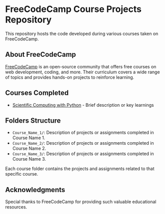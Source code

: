 # FreeCodeCamp Course Projects Repository

This repository hosts the code developed during various courses taken on FreeCodeCamp.

## About FreeCodeCamp

[FreeCodeCamp](https://www.freecodecamp.org/) is an open-source community that offers free courses on web development, coding, and more. Their curriculum covers a wide range of topics and provides hands-on projects to reinforce learning.

## Courses Completed

- [Scientific Computing with Python](#) - Brief description or key learnings

## Folders Structure

- `Course_Name_1/`: Description of projects or assignments completed in Course Name 1.
- `Course_Name_2/`: Description of projects or assignments completed in Course Name 2.
- `Course_Name_3/`: Description of projects or assignments completed in Course Name 3.

Each course folder contains the projects and assignments related to that specific course.

## Acknowledgments

Special thanks to FreeCodeCamp for providing such valuable educational resources.

